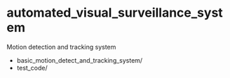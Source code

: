 # automated_visual_surveillance_system
Motion detection and tracking system

* basic_motion_detect_and_tracking_system/
* test_code/